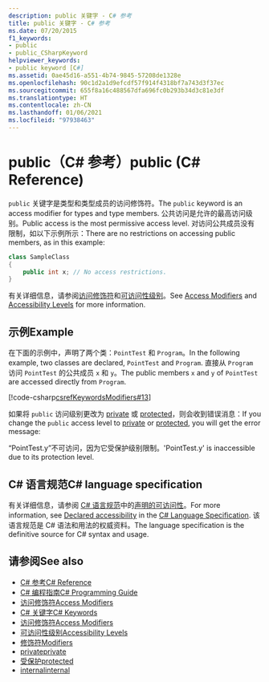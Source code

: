 ```yaml
---
description: public 关键字 - C# 参考
title: public 关键字 - C# 参考
ms.date: 07/20/2015
f1_keywords:
- public
- public_CSharpKeyword
helpviewer_keywords:
- public keyword [C#]
ms.assetid: 0ae45d16-a551-4b74-9845-57208de1328e
ms.openlocfilehash: 90c1d2a1d9efcdf57f914f4318bf7a743d3f37ec
ms.sourcegitcommit: 655f8a16c488567dfa696fc0b293b34d3c81e3df
ms.translationtype: HT
ms.contentlocale: zh-CN
ms.lasthandoff: 01/06/2021
ms.locfileid: "97938463"
---
```

# <a name="public-c-reference"></a><span data-ttu-id="059ab-103">public（C# 参考）</span><span class="sxs-lookup"><span data-stu-id="059ab-103">public (C# Reference)</span></span>

<span data-ttu-id="059ab-104">`public` 关键字是类型和类型成员的访问修饰符。</span><span class="sxs-lookup"><span data-stu-id="059ab-104">The `public` keyword is an access modifier for types and type members.</span></span> <span data-ttu-id="059ab-105">公共访问是允许的最高访问级别。</span><span class="sxs-lookup"><span data-stu-id="059ab-105">Public access is the most permissive access level.</span></span> <span data-ttu-id="059ab-106">对访问公共成员没有限制，如以下示例所示：</span><span class="sxs-lookup"><span data-stu-id="059ab-106">There are no restrictions on accessing public members, as in this example:</span></span>

```csharp
class SampleClass
{
    public int x; // No access restrictions.
}
```

<span data-ttu-id="059ab-107">有关详细信息，请参阅[访问修饰符](../../programming-guide/classes-and-structs/access-modifiers.md)和[可访问性级别](accessibility-levels.md)。</span><span class="sxs-lookup"><span data-stu-id="059ab-107">See [Access Modifiers](../../programming-guide/classes-and-structs/access-modifiers.md) and [Accessibility Levels](accessibility-levels.md) for more information.</span></span>

## <a name="example"></a><span data-ttu-id="059ab-108">示例</span><span class="sxs-lookup"><span data-stu-id="059ab-108">Example</span></span>

<span data-ttu-id="059ab-109">在下面的示例中，声明了两个类：`PointTest` 和 `Program`。</span><span class="sxs-lookup"><span data-stu-id="059ab-109">In the following example, two classes are declared, `PointTest` and `Program`.</span></span> <span data-ttu-id="059ab-110">直接从 `Program` 访问 `PointTest` 的公共成员 `x` 和 `y`。</span><span class="sxs-lookup"><span data-stu-id="059ab-110">The public members `x` and `y` of `PointTest` are accessed directly from `Program`.</span></span>

[!code-csharp[csrefKeywordsModifiers#13](~/samples/snippets/csharp/VS_Snippets_VBCSharp/csrefKeywordsModifiers/CS/csrefKeywordsModifiers.cs#13)]

<span data-ttu-id="059ab-111">如果将 `public` 访问级别更改为 [private](private.md) 或 [protected](protected.md)，则会收到错误消息：</span><span class="sxs-lookup"><span data-stu-id="059ab-111">If you change the `public` access level to [private](private.md) or [protected](protected.md), you will get the error message:</span></span>

<span data-ttu-id="059ab-112">“PointTest.y”不可访问，因为它受保护级别限制。</span><span class="sxs-lookup"><span data-stu-id="059ab-112">'PointTest.y' is inaccessible due to its protection level.</span></span>

## <a name="c-language-specification"></a><span data-ttu-id="059ab-113">C# 语言规范</span><span class="sxs-lookup"><span data-stu-id="059ab-113">C# language specification</span></span>  

<span data-ttu-id="059ab-114">有关详细信息，请参阅 [C# 语言规范](/dotnet/csharp/language-reference/language-specification/introduction)中的[声明的可访问性](~/_csharplang/spec/basic-concepts.md#declared-accessibility)。</span><span class="sxs-lookup"><span data-stu-id="059ab-114">For more information, see [Declared accessibility](~/_csharplang/spec/basic-concepts.md#declared-accessibility) in the [C# Language Specification](/dotnet/csharp/language-reference/language-specification/introduction).</span></span> <span data-ttu-id="059ab-115">该语言规范是 C# 语法和用法的权威资料。</span><span class="sxs-lookup"><span data-stu-id="059ab-115">The language specification is the definitive source for C# syntax and usage.</span></span>

## <a name="see-also"></a><span data-ttu-id="059ab-116">请参阅</span><span class="sxs-lookup"><span data-stu-id="059ab-116">See also</span></span>

- [<span data-ttu-id="059ab-117">C# 参考</span><span class="sxs-lookup"><span data-stu-id="059ab-117">C# Reference</span></span>](../index.md)
- [<span data-ttu-id="059ab-118">C# 编程指南</span><span class="sxs-lookup"><span data-stu-id="059ab-118">C# Programming Guide</span></span>](../../programming-guide/index.md)
- [<span data-ttu-id="059ab-119">访问修饰符</span><span class="sxs-lookup"><span data-stu-id="059ab-119">Access Modifiers</span></span>](../../programming-guide/classes-and-structs/access-modifiers.md)
- [<span data-ttu-id="059ab-120">C# 关键字</span><span class="sxs-lookup"><span data-stu-id="059ab-120">C# Keywords</span></span>](index.md)
- [<span data-ttu-id="059ab-121">访问修饰符</span><span class="sxs-lookup"><span data-stu-id="059ab-121">Access Modifiers</span></span>](access-modifiers.md)
- [<span data-ttu-id="059ab-122">可访问性级别</span><span class="sxs-lookup"><span data-stu-id="059ab-122">Accessibility Levels</span></span>](accessibility-levels.md)
- [<span data-ttu-id="059ab-123">修饰符</span><span class="sxs-lookup"><span data-stu-id="059ab-123">Modifiers</span></span>](index.md)
- [<span data-ttu-id="059ab-124">private</span><span class="sxs-lookup"><span data-stu-id="059ab-124">private</span></span>](private.md)
- [<span data-ttu-id="059ab-125">受保护</span><span class="sxs-lookup"><span data-stu-id="059ab-125">protected</span></span>](protected.md)
- [<span data-ttu-id="059ab-126">internal</span><span class="sxs-lookup"><span data-stu-id="059ab-126">internal</span></span>](internal.md)
